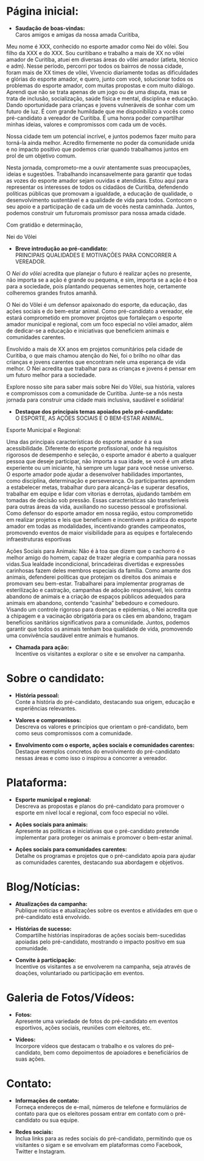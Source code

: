 # Página inicial:

- **Saudação de boas-vindas:**  
  Caros amigos e amigas da nossa amada Curitiba,  

Meu nome é XXX, conhecido no esporte amador como Nei do vôlei. Sou filho da XXX e do XXX. Sou curitibano e
trabalho a mais de XX no vôlei amador de Curitiba, atuei em diversas áreas do vôlei amador (atleta, técnico
e adm). Nesse período, percorri por todos os bairros de nossa cidade, foram mais de XX times de vôlei,
Vivencio diariamente todas as dificuldades e glórias do esporte amador, e quero, junto com você, solucionar
todos os problemas do esporte amador, com muitas propostas e com muito diálogo. Aprendi que não se trata
apenas de um jogo ou de uma disputa, mas se trata de inclusão, socialização, saúde física e mental,
disciplina e educação. Dando oportunidade para crianças e jovens vulneráveis de sonhar com um futuro de luz.
É com grande humildade que me disponibilizo a vocês como pré-candidato a vereador de Curitiba. É uma honra
poder compartilhar minhas ideias, valores e compromissos com cada um de vocês.

Nossa cidade tem um potencial incrível, e juntos podemos fazer muito para torná-la ainda melhor. Acredito
firmemente no poder da comunidade unida e no impacto positivo que podemos criar quando trabalhamos juntos em
prol de um objetivo comum.

Nesta jornada, comprometo-me a ouvir atentamente suas preocupações, ideias e sugestões. Trabalhando
incansavelmente para garantir que todas as vozes do esporte amador sejam ouvidas e atendidas. Estou aqui
para representar os interesses de todos os cidadãos de Curitiba, defendendo políticas públicas que promovam
a igualdade, a educação de qualidade, o desenvolvimento sustentável e a qualidade de vida para todos.
Contocom o seu apoio e a participação de cada um de vocês nesta caminhada. Juntos, podemos construir um futuromais promissor para nossa amada cidade.

Com gratidão e determinação,

Nei do Vôlei

- **Breve introdução ao pré-candidato:**  
PRINCIPAIS QUALIDADES E MOTIVAÇÕES PARA CONCORRER A VEREADOR.

O <em>Nei do vôlei</em> acredita que planejar o futuro é realizar ações no presente, não importa se a ação é
grande
ou pequena, e sim, importa se a ação é boa para a sociedade, pois plantando pequenas sementes hoje,
certamente colheremos grandes frutos amanhã.

O Nei do Vôlei é um defensor apaixonado do esporte, da educação, das ações sociais e do bem-estar animal.
Como pré-candidato a vereador, ele estará comprometido em promover projetos que fortaleçam o esporte amador
municipal e regional, com um foco especial no vôlei amador, além de dedicar-se a educação e iniciativas que
beneficiem animais e comunidades carentes.

Envolvido a mais de XX anos em projetos comunitários pela cidade de Curitiba, o que mais chamou atenção do
Nei, foi o brilho no olhar das crianças e jovens carentes que encontram nele uma esperança de vida melhor. O
Nei acredita que trabalhar para as crianças e jovens é pensar em um futuro melhor para a sociedade.

Explore nosso site para saber mais sobre Nei do Vôlei, sua história, valores e compromissos com a comunidade
de Curitiba. Junte-se a nós nesta jornada para construir uma cidade mais inclusiva, saudável e solidária!

- **Destaque dos principais temas apoiados pelo pré-candidato:**  
O ESPORTE, AS AÇÕES SOCIAIS E O BEM-ESTAR ANIMAL.

Esporte Municipal e Regional:

Uma das principais características do esporte amador é a sua acessibilidade. Diferente do esporte profissional, onde há requisitos rigorosos de desempenho e seleção, o esporte amador é aberto a qualquer pessoa que deseje participar, não importa a sua idade, se você é um atleta experiente ou um iniciante, há sempre um lugar para você nesse universo. O esporte amador pode ajudar a desenvolver habilidades importantes, como disciplina, determinação e perseverança. Os participantes aprendem a estabelecer metas, trabalhar duro para alcançá-las e superar desafios, trabalhar em equipe e lidar com vitorias e derrotas, ajudando também em tomadas de decisão sob pressão. Essas características são transferíveis para outras áreas da vida, auxiliando no sucesso pessoal e profissional. Como defensor do esporte amador em nossa região, estou comprometido em realizar projetos e leis que beneficiem e incentivem a prática do esporte amador em todas as modalidades, incentivando grandes campeonatos, promovendo eventos de maior visibilidade para as equipes e fortalecendo infraestruturas esportivas

Ações Sociais para Animais:
Não é à toa que dizem que o cachorro é o melhor amigo do homem, capaz de trazer alegria e companhia para nossas vidas.Sua lealdade incondicional, brincadeiras divertidas e expressões carinhosas fazem deles membros especiais da família. Como amante dos animais, defenderei políticas que protejam os direitos dos animais e promovam seu bem-estar. Trabalharei para implementar programas de esterilização e castração, campanhas de adoção responsável, leis contra abandono de animais e a criação de espaços públicos adequados para animais em abandono, contendo “casinha” bebedouro e comedouro. Visando um controle rigoroso para doenças e epidemias, o Nei acredita que a chipagem e a vacinação obrigatória para os cães em abandono, tragam benefícios sanitários significativos para a comunidade. Juntos, podemos garantir que todos os animais tenham boa qualidade de vida, promovendo uma convivência saudável entre animais e humanos.

- **Chamada para ação:**  
  Incentive os visitantes a explorar o site e se envolver na campanha.

# Sobre o candidato:

- **História pessoal:**  
  Conte a história do pré-candidato, destacando sua origem, educação e experiências relevantes.

- **Valores e compromissos:**  
  Descreva os valores e princípios que orientam o pré-candidato, bem como seus compromissos com a comunidade.

- **Envolvimento com o esporte, ações sociais e comunidades carentes:**  
  Destaque exemplos concretos do envolvimento do pré-candidato nessas áreas e como isso o inspirou a concorrer a vereador.

# Plataforma:

- **Esporte municipal e regional:**  
  Descreva as propostas e planos do pré-candidato para promover o esporte em nível local e regional, com foco especial no vôlei.

- **Ações sociais para animais:**  
  Apresente as políticas e iniciativas que o pré-candidato pretende implementar para proteger os animais e promover o bem-estar animal.

- **Ações sociais para comunidades carentes:**  
  Detalhe os programas e projetos que o pré-candidato apoia para ajudar as comunidades carentes, destacando sua abordagem e objetivos.

# Blog/Notícias:

- **Atualizações da campanha:**  
  Publique notícias e atualizações sobre os eventos e atividades em que o pré-candidato está envolvido.

- **Histórias de sucesso:**  
  Compartilhe histórias inspiradoras de ações sociais bem-sucedidas apoiadas pelo pré-candidato, mostrando o impacto positivo em sua comunidade.

- **Convite à participação:**  
  Incentive os visitantes a se envolverem na campanha, seja através de doações, voluntariado ou participação em eventos.

# Galeria de Fotos/Vídeos:

- **Fotos:**  
  Apresente uma variedade de fotos do pré-candidato em eventos esportivos, ações sociais, reuniões com eleitores, etc.

- **Vídeos:**  
  Incorpore vídeos que destacam o trabalho e os valores do pré-candidato, bem como depoimentos de apoiadores e beneficiários de suas ações.

# Contato:

- **Informações de contato:**  
  Forneça endereços de e-mail, números de telefone e formulários de contato para que os eleitores possam entrar em contato com o pré-candidato ou sua equipe.

- **Redes sociais:**  
  Inclua links para as redes sociais do pré-candidato, permitindo que os visitantes o sigam e se envolvam em plataformas como Facebook, Twitter e Instagram.
